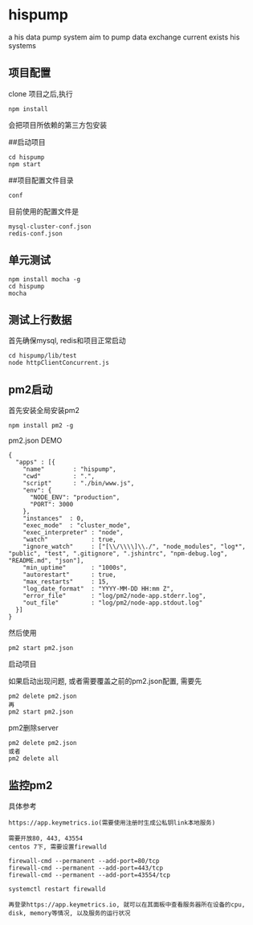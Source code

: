 # hispump
a his data pump system aim to pump data exchange current exists his systems 

## 项目配置
clone 项目之后,执行

    npm install
会把项目所依赖的第三方包安装

##启动项目

    cd hispump
    npm start 
    
##项目配置文件目录

    conf
目前使用的配置文件是

    mysql-cluster-conf.json
    redis-conf.json
    
## 单元测试

    npm install mocha -g
    cd hispump
    mocha
    
## 测试上行数据
首先确保mysql, redis和项目正常启动

    cd hispump/lib/test
    node httpClientConcurrent.js
    
## pm2启动
首先安装全局安装pm2

    npm install pm2 -g

pm2.json DEMO

    {
      "apps" : [{
        "name"        : "hispump",
        "cwd"         : ".",
        "script"      : "./bin/www.js",
        "env": {
          "NODE_ENV": "production",
          "PORT": 3000
        },
        "instances"  : 0,
        "exec_mode"  : "cluster_mode",
        "exec_interpreter" : "node",
        "watch"            : true,
        "ignore_watch"     : ["[\\/\\\\]\\./", "node_modules", "log*", "public", "test", ".gitignore", ".jshintrc", "npm-debug.log", "README.md", "json"],
        "min_uptime"       : "1000s",
        "autorestart"      : true,
        "max_restarts"     : 15,
        "log_date_format"  : "YYYY-MM-DD HH:mm Z",
        "error_file"       : "log/pm2/node-app.stderr.log",
        "out_file"         : "log/pm2/node-app.stdout.log"
      }]
    }
 
然后使用

    pm2 start pm2.json

启动项目

如果启动出现问题, 或者需要覆盖之前的pm2.json配置, 需要先

    pm2 delete pm2.json
    再
    pm2 start pm2.json

pm2删除server

    pm2 delete pm2.json
    或者
    pm2 delete all

## 监控pm2

具体参考

    https://app.keymetrics.io(需要使用注册时生成公私钥link本地服务)

    需要开放80, 443, 43554
    centos 7下, 需要设置firewalld

    firewall-cmd --permanent --add-port=80/tcp
    firewall-cmd --permanent --add-port=443/tcp
    firewall-cmd --permanent --add-port=43554/tcp

    systemctl restart firewalld

    再登录https://app.keymetrics.io, 就可以在其面板中查看服务器所在设备的cpu, disk, memory等情况, 以及服务的运行状况